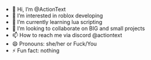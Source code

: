 - 👋 Hi, I’m @ActionText
- 👀 I’m interested in roblox developing
- 🌱 I’m currently learning lua scripting
- 💞️ I’m looking to collaborate on BIG and small projects
- 📫 How to reach me via discord @actiontext
- 😄 Pronouns: she/her or Fuck/You
- ⚡ Fun fact: nothing
